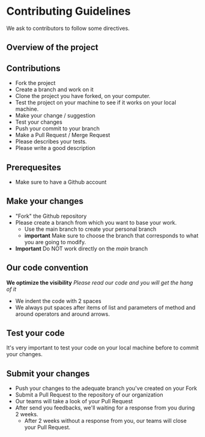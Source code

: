 # Contributing Guidelines
We ask to contributors to follow some directives.

## Overview of the project

## Contributions
- Fork the project
- Create a branch and work on it
- Clone the project you have forked, on your computer.
- Test the project on your machine to see if it works on your local machine.
- Make your change / suggestion
- Test your changes
- Push your commit to your branch
- Make a Pull Request / Merge Request
- Please describes your tests.
- Please write a good description

## Prerequesites
- Make sure to have a Github account

## Make your changes
* "Fork" the Github repository
* Please create a branch from which you want to base your work.
    * Use the main branch to create your personal branch
    * **important** Make sure to choose the branch that corresponds to what you are going to modify.
* **Important** Do NOT work directly on the *main* branch

## Our code convention
**We optimize the visibility**
*Please read our code and you will get the hang of it*
* We indent the code with 2 spaces
* We always put spaces after items of list and parameters of method and around operators and around arrows.

## Test your code
It's very important to test your code on your local machine before to commit your changes.

## Submit your changes
* Push your changes to the adequate branch you've created on your Fork
* Submit a Pull Request to the repository of our organization
* Our teams will take a look of your Pull Request
* After send you feedbacks, we'll waiting for a response from you during 2 weeks. 
    * After 2 weeks without a response from you, our teams will close your Pull Request.

